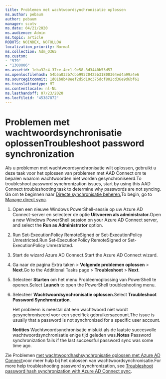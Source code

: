 ```yaml
---
title: Problemen met wachtwoordsynchronisatie oplossen
ms.author: pebaum
author: pebaum
manager: scotv
ms.date: 04/21/2020
ms.audience: Admin
ms.topic: article
ROBOTS: NOINDEX, NOFOLLOW
localization_priority: Normal
ms.collection: Adm_O365
ms.custom:
- "579"
- "1300006"
ms.assetid: 1cba32c4-37ce-4ec1-9e58-8d3440b53d57
ms.openlocfilehash: 54b5a033b7cbb99520425b31800364ed4a99a4e6
ms.sourcegitcommit: 1d01b8b48eef2d5d10c375dcf802cd36e9d6bf61
ms.translationtype: MT
ms.contentlocale: nl-NL
ms.lasthandoff: 07/23/2020
ms.locfileid: "45387872"
---
```

# <a name="troubleshoot-password-synchronization"></a><span data-ttu-id="17e0f-102">Problemen met wachtwoordsynchronisatie oplossen</span><span class="sxs-lookup"><span data-stu-id="17e0f-102">Troubleshoot password synchronization</span></span>

<span data-ttu-id="17e0f-103">Als u problemen met wachtwoordsynchronisatie wilt oplossen, gebruikt u deze taak voor het oplossen van problemen met AAD Connect om te bepalen waarom wachtwoorden niet worden gesynchroniseerd.</span><span class="sxs-lookup"><span data-stu-id="17e0f-103">To troubleshoot password synchronization issues, start by using this AAD Connect troubleshooting task to determine why passwords are not syncing.</span></span> <span data-ttu-id="17e0f-104">Ga om te beginnen naar [Directe synchronisatie beheren.](https://admin.microsoft.com/AdminPortal/Home#/dirsyncmanagement)</span><span class="sxs-lookup"><span data-stu-id="17e0f-104">To begin, go to [Manage direct sync](https://admin.microsoft.com/AdminPortal/Home#/dirsyncmanagement).</span></span>  

1. <span data-ttu-id="17e0f-105">Open een nieuwe Windows PowerShell-sessie op uw Azure AD Connect-server en selecteer de optie **Uitvoeren als administrator.**</span><span class="sxs-lookup"><span data-stu-id="17e0f-105">Open a new Windows PowerShell session on your Azure AD Connect server, and select the **Run as Administrator** option.</span></span>

2. <span data-ttu-id="17e0f-106">Run Set-ExecutionPolicy RemoteSigned or Set-ExecutionPolicy Unrestricted.</span><span class="sxs-lookup"><span data-stu-id="17e0f-106">Run Set-ExecutionPolicy RemoteSigned or Set-ExecutionPolicy Unrestricted.</span></span>

3. <span data-ttu-id="17e0f-107">Start de wizard Azure AD Connect.</span><span class="sxs-lookup"><span data-stu-id="17e0f-107">Start the Azure AD Connect wizard.</span></span>

4. <span data-ttu-id="17e0f-108">Ga naar de pagina Extra taken > **Volgende problemen oplossen**  >  **Next**.</span><span class="sxs-lookup"><span data-stu-id="17e0f-108">Go to the Additional Tasks page > **Troubleshoot** > **Next**.</span></span>

5. <span data-ttu-id="17e0f-109">Selecteer **Starten** om het menu Probleemoplossing van PowerShell te openen.</span><span class="sxs-lookup"><span data-stu-id="17e0f-109">Select **Launch** to open the PowerShell troubleshooting menu.</span></span>

6. <span data-ttu-id="17e0f-110">Selecteer **Wachtwoordsynchronisatie oplossen**.</span><span class="sxs-lookup"><span data-stu-id="17e0f-110">Select **Troubleshoot Password Synchronization**.</span></span>

    <span data-ttu-id="17e0f-111">Het probleem is meestal dat een wachtwoord niet wordt gesynchroniseerd voor een specifiek gebruikersaccount.</span><span class="sxs-lookup"><span data-stu-id="17e0f-111">The issue is usually that a password is not synchronized for a specific user account.</span></span>

    <span data-ttu-id="17e0f-112">**Notities** Wachtwoordsynchronisatie mislukt als de laatste succesvolle wachtwoordsynchronisatie enige tijd geleden was.</span><span class="sxs-lookup"><span data-stu-id="17e0f-112">**Notes** Password synchronization fails if the last successful password sync was some time ago.</span></span>

<span data-ttu-id="17e0f-113">Zie Problemen [met wachtwoordhashsynchronisatie oplossen met Azure AD Connect](https://docs.microsoft.com/azure/active-directory/hybrid/tshoot-connect-password-hash-synchronization)voor meer hulp bij het oplossen van wachtwoordsynchronisatie.</span><span class="sxs-lookup"><span data-stu-id="17e0f-113">For more help troubleshooting password synchronization, see [Troubleshoot password hash synchronization with Azure AD Connect sync](https://docs.microsoft.com/azure/active-directory/hybrid/tshoot-connect-password-hash-synchronization).</span></span>